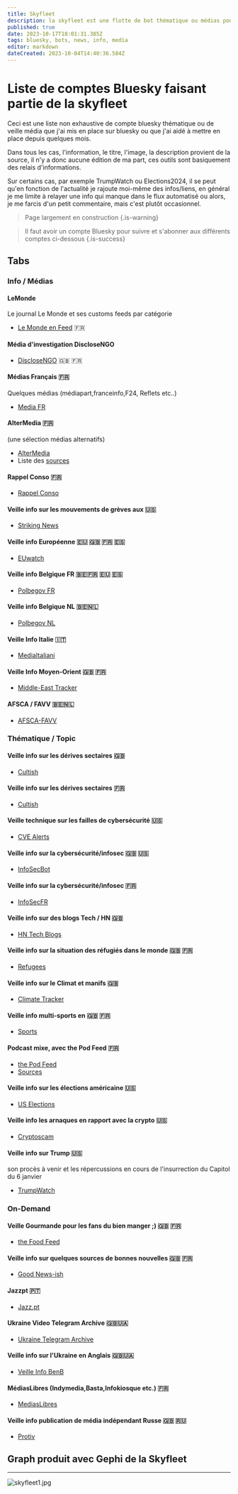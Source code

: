 ```yaml
---
title: Skyfleet
description: la skyfleet est une flotte de bot thématique ou médias pour bluesky
published: true
date: 2023-10-17T18:01:31.385Z
tags: bluesky, bots, news, info, media
editor: markdown
dateCreated: 2023-10-04T14:40:36.584Z
---
```


# Liste de comptes Bluesky faisant partie de la skyfleet

Ceci est une liste non exhaustive de compte bluesky thématique ou de veille média que j'ai mis en place sur bluesky ou que j'ai aidé à mettre en place depuis quelques mois. 

Dans tous les cas, l'information, le titre, l'image, la description provient de la source, il n'y a donc aucune édition de ma part, ces outils sont basiquement des relais d'informations. 

Sur certains cas, par exemple TrumpWatch ou Elections2024, il se peut qu'en fonction de l'actualité je rajoute moi-même des infos/liens, en général je me limite à relayer une info qui manque dans le flux automatisé ou alors, je me farcis d'un petit commentaire, mais c'est plutôt occasionnel. 

> Page largement en construction
{.is-warning}

> Il faut avoir un compte Bluesky pour suivre et s'abonner aux différents comptes ci-dessous
{.is-success}

<h2 class="tabset">Tabs</h2>

### Info / Médias

#### LeMonde
Le journal Le Monde et ses customs feeds par catégorie 
- [Le Monde en Feed](https://bsky.app/profile/lemonde.skyfleet.blue) 🇫🇷

#### Média d'investigation DiscloseNGO
- [DiscloseNGO](https://bsky.app/profile/disclosengo.bsky.social) 🇬🇧 🇫🇷

#### Médias Français 🇫🇷
Quelques médias  (médiapart,franceinfo,F24, Reflets etc..)
- [Media FR](https://bsky.app/profile/mediasfr.skyfleet.blue)

#### AlterMedia  🇫🇷
(une sélection médias alternatifs)
- [AlterMedia](https://bsky.app/profile/altermedias.skyfleet.blue)
- Liste des [sources](https://blog.rmendes.net/2023/08/24/altermedia-un-flux.html)

#### Rappel Conso  🇫🇷
- [Rappel Conso](https://bsky.app/profile/rappelconso.skyfleet.blue)

#### Veille info sur les mouvements de grèves aux 🇺🇸
- [Striking News](https://bsky.app/profile/strikenews.skyfleet.blue)

#### Veille info Européenne  🇪🇺 🇬🇧 🇫🇷 🇪🇸
- [EUwatch](https://bsky.app/profile/euwatch.live)

#### Veille info Belgique FR 🇧🇪🇫🇷 🇪🇺  🇪🇸
- [Polbegov FR](https://bsky.app/profile/polbegov.skyfleet.blue)

#### Veille info Belgique NL 🇧🇪🇳🇱 
- [Polbegov NL](https://bsky.app/profile/begov.skyfleet.blue)

#### Veille Info Italie  🇮🇹
- [MediaItaliani](https://bsky.app/profile/mediasit.skyfleet.blue)

#### Veille Info Moyen-Orient 🇬🇧 🇫🇷
- [Middle-East Tracker](https://bsky.app/profile/me.skyfleet.blue)
 
#### AFSCA / FAVV 🇧🇪🇳🇱 
- [AFSCA-FAVV](https://bsky.app/profile/afsca-favv.skyfleet.blue)

### Thématique / Topic

#### Veille info sur les dérives sectaires 🇬🇧
- [Cultish](https://bsky.app/profile/cultish.skyfleet.blue)

#### Veille info sur les dérives sectaires 🇫🇷

- [Cultish](https://bsky.app/profile/sectes.skyfleet.blue) 

#### Veille technique sur les failles de cybersécurité 🇺🇸
- [CVE Alerts](https://bsky.app/profile/cve.skyfleet.blue) 

#### Veille info sur la cybersécurité/infosec  🇬🇧 🇺🇸
- [InfoSecBot](https://bsky.app/profile/infosec.skyfleet.blue)

#### Veille info sur la cybersécurité/infosec  🇫🇷
- [InfoSecFR](https://bsky.app/profile/infosecfr.skyfleet.blue)

#### Veille info sur des blogs Tech / HN  🇬🇧
- [HN Tech Blogs](https://bsky.app/profile/techblogs.skyfleet.blue)

#### Veille info sur la situation des réfugiés dans le monde  🇬🇧 🇫🇷
- [Refugees](https://bsky.app/profile/refugees.skyfleet.blue)

#### Veille info sur le Climat et manifs 🇬🇧
- [Climate Tracker](https://bsky.app/profile/climate.skyfleet.blue)

#### Veille info multi-sports en  🇬🇧 🇫🇷
- [Sports](https://bsky.app/profile/sports.skyfleet.blue)

#### Podcast mixe, avec the Pod Feed  🇫🇷
- [the Pod Feed](https://bsky.app/profile/podfeed.skyfleet.blue)
- [Sources](https://blog.rmendes.net/2023/08/27/sources-des-podcasts.html)


#### Veille info sur les élections américaine  🇺🇸
- [US Elections](https://bsky.app/profile/elections.skyfleet.blue)

#### Veille info les arnaques en rapport avec la crypto  🇺🇸
- [Cryptoscam](https://bsky.app/profile/cryptoscam.skyfleet.blue)
 
#### Veille info sur Trump  🇺🇸

son procès à venir et les répercussions en cours de l'insurrection du Capitol du 6 janvier 
- [TrumpWatch](https://bsky.app/profile/trumpwatch.skyfleet.blue)

### On-Demand

#### Veille Gourmande pour les fans du bien manger ;) 🇬🇧 🇫🇷
- [the Food Feed](https://bsky.app/profile/foodfeed.skyfleet.blue)

#### Veille info sur quelques sources de bonnes nouvelles 🇬🇧 🇫🇷
- [Good News-ish](https://bsky.app/profile/goodnews.skyfleet.blue)

#### Jazzpt 🇵🇹
- [Jazz.pt](https://bsky.app/profile/jazzpt.bsky.social) 

#### Ukraine Video Telegram Archive 🇬🇧🇺🇦
- [Ukraine Telegram Archive](https://bsky.app/profile/videos.osintukraine.com)

#### Veille info sur l'Ukraine en Anglais 🇬🇧🇺🇦
- [Veille Info BenB](https://bsky.app/profile/benborges.xyz)

#### MédiasLibres  (Indymedia,Basta,Infokiosque etc.) 🇫🇷
- [MediasLibres](https://bsky.app/profile/mediaslibres.skyfleet.blue)

#### Veille info publication de média indépendant Russe 🇬🇧 🇷🇺
- [Protiv](https://bsky.app/profile/protiv.osintukraine.com)


## Graph produit avec Gephi de la Skyfleet
---

![skyfleet1.jpg](/images/skyfleet1.jpg)
